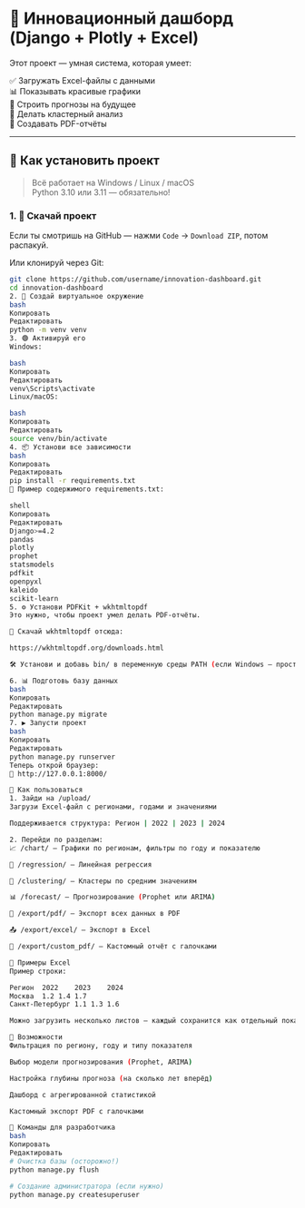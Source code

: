 # 🧠 Инновационный дашборд (Django + Plotly + Excel)

Этот проект — умная система, которая умеет:

✅ Загружать Excel-файлы с данными  
📊 Показывать красивые графики  
🔮 Строить прогнозы на будущее  
🧠 Делать кластерный анализ  
📝 Создавать PDF-отчёты  

---

## 🚀 Как установить проект

> Всё работает на Windows / Linux / macOS  
> Python 3.10 или 3.11 — обязательно!

### 1. 📁 Скачай проект

Если ты смотришь на GitHub — нажми `Code` → `Download ZIP`, потом распакуй.

Или клонируй через Git:

```bash
git clone https://github.com/username/innovation-dashboard.git
cd innovation-dashboard
2. 🐍 Создай виртуальное окружение
bash
Копировать
Редактировать
python -m venv venv
3. 🟢 Активируй его
Windows:

bash
Копировать
Редактировать
venv\Scripts\activate
Linux/macOS:

bash
Копировать
Редактировать
source venv/bin/activate
4. 📦 Установи все зависимости
bash
Копировать
Редактировать
pip install -r requirements.txt
📄 Пример содержимого requirements.txt:

shell
Копировать
Редактировать
Django>=4.2
pandas
plotly
prophet
statsmodels
pdfkit
openpyxl
kaleido
scikit-learn
5. ⚙️ Установи PDFKit + wkhtmltopdf
Это нужно, чтобы проект умел делать PDF-отчёты.

🔽 Скачай wkhtmltopdf отсюда:

https://wkhtmltopdf.org/downloads.html

🛠 Установи и добавь bin/ в переменную среды PATH (если Windows — просто установи по умолчанию, всё заработает).

6. 📊 Подготовь базу данных
bash
Копировать
Редактировать
python manage.py migrate
7. ▶️ Запусти проект
bash
Копировать
Редактировать
python manage.py runserver
Теперь открой браузер:
📍 http://127.0.0.1:8000/

📂 Как пользоваться
1. Зайди на /upload/
Загрузи Excel-файл с регионами, годами и значениями

Поддерживается структура: Регион | 2022 | 2023 | 2024

2. Перейди по разделам:
📈 /chart/ — Графики по регионам, фильтры по году и показателю

🔢 /regression/ — Линейная регрессия

🧠 /clustering/ — Кластеры по средним значениям

📊 /forecast/ — Прогнозирование (Prophet или ARIMA)

📝 /export/pdf/ — Экспорт всех данных в PDF

📤 /export/excel/ — Экспорт в Excel

🧾 /export/custom_pdf/ — Кастомный отчёт с галочками

🧪 Примеры Excel
Пример строки:

Регион	2022	2023	2024
Москва	1.2	1.4	1.7
Санкт-Петербург	1.1	1.3	1.6

Можно загрузить несколько листов — каждый сохранится как отдельный показатель.

🧠 Возможности
Фильтрация по региону, году и типу показателя

Выбор модели прогнозирования (Prophet, ARIMA)

Настройка глубины прогноза (на сколько лет вперёд)

Дашборд с агрегированной статистикой

Кастомный экспорт PDF с галочками

🧼 Команды для разработчика
bash
Копировать
Редактировать
# Очистка базы (осторожно!)
python manage.py flush

# Создание администратора (если нужно)
python manage.py createsuperuser